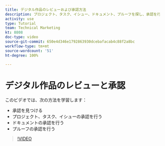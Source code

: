 ```yaml
---
title: デジタル作品のレビューおよび承認方法
description: プロジェクト、タスク、イシュー、ドキュメント、プルーフを探し、承認を行う方法を説明します。
activity: use
type: Tutorial
team: Technical Marketing
kt: 8808
doc-type: video
source-git-commit: 650e4d346e1792863930dcebafacab4c88f2a8bc
workflow-type: tm+mt
source-wordcount: '51'
ht-degree: 100%

---
```


# デジタル作品のレビューと承認

このビデオでは、次の方法を学習します：

* 承認を見つける
* プロジェクト、タスク、イシューの承認を行う
* ドキュメントの承認を行う
* プルーフの承認を行う

>[!VIDEO](https://video.tv.adobe.com/v/335108/?quality=12&learn=on)

<!---
learn more URLS
Approving work
Home area for Reviewers
Guides
Home overview for Reviewers
Issue page overview
--->